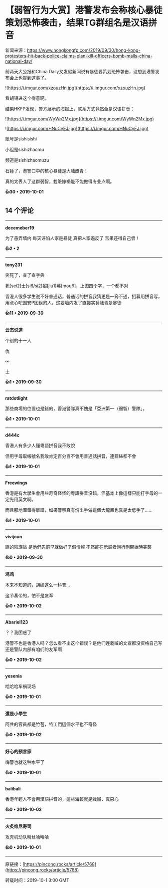 # 【弱智行为大赏】港警发布会称核心暴徒策划恐怖袭击，结果TG群组名是汉语拼音 

新闻来源：https://www.hongkongfp.com/2019/09/30/hong-kong-protesters-hit-back-police-claims-plan-kill-officers-bomb-malls-china-national-day/

前两天大公报和China Daily又发假新闻说有暴徒要策划恐怖袭击，没想到港警发布会上也提到这事了。

![https://i.imgur.com/xzouzHn.jpg](https://i.imgur.com/xzouzHn.jpg)

看胡锡进这个得意啊。

结果HKFP发现，警方展示的海报上，联系方式竟然全是汉语拼音：

![https://i.imgur.com/WyWn2Mx.jpg](https://i.imgur.com/WyWn2Mx.jpg)

![https://i.imgur.com/HNuCyEJ.jpg](https://i.imgur.com/HNuCyEJ.jpg)

账号是sishisishi

小组是sishizhaomu

频道是sishizhaomuzu

石锤了，港警口中的核心暴徒是大陆废青！

真的太丢人了这群弱智，栽赃嫁祸能不能做得专业点啊。

**👍30 • 2019-10-01**

## 14 个评论

---
**decemeber19**

为了愚弄墙内 每天诬陷人家是暴徒 真把人家逼反了 苦果还得自己尝！ 

**👍2 • 2**

---
**tony231**

笑死了，查了查字典

死[sei2]士[si6/si2]招[jiu1]募[mou6]，上图四个字，一个都不对

香港人很多学生说不好普通话，普通话的拼音我猜更是一窍不通，招募用拼音写，用点心吧国安P图组的人，这要墙内发了直接实锤陆青是暴徒 

**👍11 • 2019-09-30**

---
**云杰说道**

个别的十一人

仇

∞

士 

**👍1 • 2019-09-30**

---
**ratdotlight**

那些商場的位置也是錯的，香港警隊真不愧是「亞洲第一（弱智）警隊」。 

**👍1 • 2019-10-01**

---
**d444c**

香港人有多少人懂粵語拼音我不敢說

但用字母取帳號名我敢肯定百分百不會用普通話拼音，連藍絲都不會 

**👍1 • 2019-10-01**

---
**Freewings**

香港是有大學生會用些奇奇怪怪的粵語拼音沒錯，但基本上像這樣只能打字母的一定先用英文啊。

而且那地圖錯得離譜，如果警察真有份出手做這個大龍鳳也真是太低手了...... 

**👍1 • 2019-10-01**

---
**vivijoun**

匪的陰謀論 是他們先前早就做好了假情報 不然能在示威者游行剛開始時突襲 

**👍0 • 2019-09-30**

---
**鸡鸡**

本来不知道的，胡编这么一科普...

这节奏带的，怕不是友军 

**👍0 • 2019-10-02**

---
**Abariel123**

？？我困惑了

港警不也是香港人吗？怎么看不出这个错误？是他们连栽赃的文宣都没资格自己写还是警队内部有咱们的友军啊 

**👍0 • 2019-10-02**

---
**yesenia**

哈哈哈车祸现场 

**👍0 • 2019-10-01**

---
**還是小學生**

阿共的官員都是竹苞，特工們這個水平也不奇怪 

**👍0 • 2019-10-02**

---
**好心的预言家**

嗨警也就这种水平了 

**👍0 • 2019-10-01**

---
**balibali**

香港年輕人不會用漢語拼音的，這些海報就是栽贓，真惡心 

**👍0 • 2019-10-02**

---
**火炙维尼寿司**

攻壳机动队粉丝哈哈哈 

**👍0 • 2019-10-01**

---
原链接：[https://pincong.rocks/article/5768](https://pincong.rocks/article/5768)

转载时间：2019-10-1 3:00 GMT